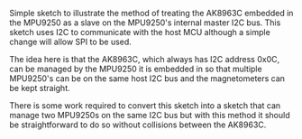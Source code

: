 Simple sketch to illustrate the method of treating the AK8963C embedded in the MPU9250 as a slave on the MPU9250's internal master I2C bus. 
This sketch uses I2C to communicate with the host MCU although a simple change will allow SPI to be used.

The idea here is that the AK8963C, which always has I2C address 0x0C, can be managed by the MPU9250 it is embedded in so that multiple MPU9250's can be on the same host I2C bus and the magnetometers can be kept straight.

There is some work required to convert this sketch into a sketch that can manage two MPU9250s on the same I2C bus but with this method it should be straightforward to do so without collisions between the AK8963C.
